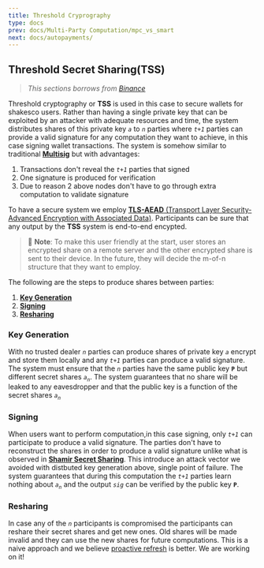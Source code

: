 ```yaml
---
title: Threshold Cryprography
type: docs
prev: docs/Multi-Party Computation/mpc_vs_smart
next: docs/autopayments/
---
```


## Threshold Secret Sharing(TSS)

> _This sections borrows from [Binance](https://github.com/bnb-chain/tss-lib "tss.lib")_

Threshold cryptography or __TSS__ is used in this case to secure wallets for shakesco users.
Rather than having a single private key that can be exploited by an attacker with adequate
resources and time, the system distributes shares of this private key _`a`_ to _`n`_ parties
where _`t+1`_ parties can provide a valid signature for any computation they want to achieve, in
this case signing wallet transactions. The system is somehow similar to traditional [__Multisig__](https://en.wikipedia.org/wiki/Cryptocurrency_wallet#Multisignature_wallet "Multisig")
but with advantages:

1. Transactions don't reveal the _`t+1`_ parties that signed
2. One signature is produced for verification
3. Due to reason 2 above nodes don't have to go through extra computation to validate signature

To have a secure system we employ [__TLS-AEAD__ (Transport Layer Security-Advanced Encryption with Associated Data)](https://en.wikipedia.org/wiki/Authenticated_encryption#Authenticated_encryption_with_associated_data_(AEAD)). Participants can be sure that any output by the __TSS__ system is end-to-end encypted.

> 📓 __Note__: To make this user friendly at the start, user stores an encrypted share on a remote server and the other encrypted share is sent to their device. In the future, they will decide the m-of-n structure that they want to employ.

The following are the steps to produce shares between parties:

1. [__Key Generation__](#key-generation "Keygen")
2. [__Signing__](#signing "Sign")
3. [__Resharing__](#resharing "Reshare")

### Key Generation

With no trusted dealer _`n`_ parties can produce shares of private key _`a`_ encrypt and store them locally and any _`t+1`_ parties can produce a valid signature. The system must ensure that the _`n`_ parties have the same public key __`P`__ but different secret shares _`a`_<sub>_`n`_</sub>. The system guarantees that no share will be leaked to any eavesdropper and that the public key is a function of the secret shares _`a`_<sub>_`n`_</sub>

### Signing

When users want to perform computation,in this case signing, only _`t+1`_ can participate to produce a valid signature. The parties don't have to reconstruct the shares in order to produce a valid signature unlike what is observed in [__Shamir Secret Sharing__](https://en.wikipedia.org/wiki/Shamir%27s_secret_sharing "SSS"). This introduce an attack vector we avoided with distbuted key generation above, single point of failure.  The system guarantees that during this computation the _`t+1`_ parties learn nothing about _`a`_<sub>_`n`_</sub> and the output _`sig`_ can be verified by the public key __`P`__.

### Resharing

In case any of the _`n`_ participants is compromised the participants can reshare their secret shares and get new ones. Old shares will be made invalid and they can use the new shares for future computations. This is a naive approach and we believe [proactive refresh](https://eprint.iacr.org/2022/1656.pdf) is better. We are working on it!
